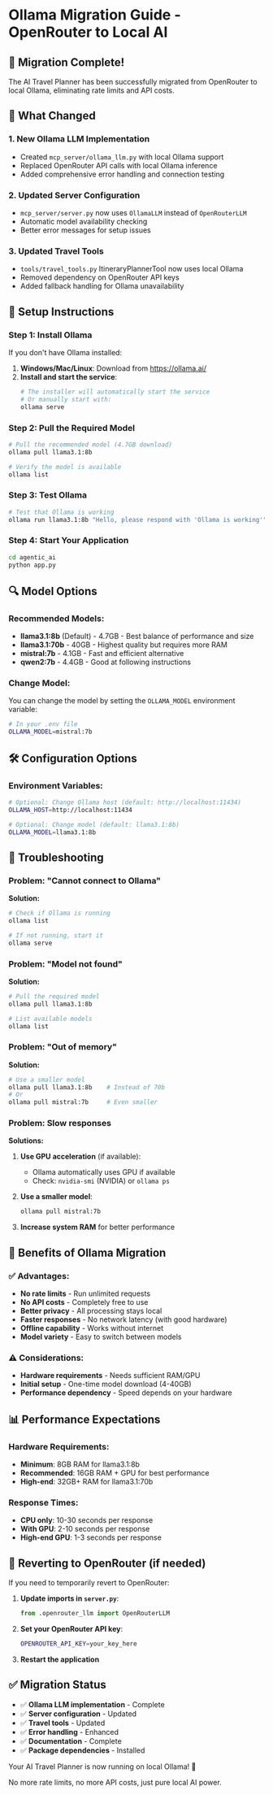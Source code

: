 # Ollama Migration Guide - OpenRouter to Local AI

## 🎯 **Migration Complete!**

The AI Travel Planner has been successfully migrated from OpenRouter to local Ollama, eliminating rate limits and API costs.

## 🔧 **What Changed**

### 1. **New Ollama LLM Implementation**
- Created `mcp_server/ollama_llm.py` with local Ollama support
- Replaced OpenRouter API calls with local Ollama inference
- Added comprehensive error handling and connection testing

### 2. **Updated Server Configuration**
- `mcp_server/server.py` now uses `OllamaLLM` instead of `OpenRouterLLM`
- Automatic model availability checking
- Better error messages for setup issues

### 3. **Updated Travel Tools**
- `tools/travel_tools.py` ItineraryPlannerTool now uses local Ollama
- Removed dependency on OpenRouter API keys
- Added fallback handling for Ollama unavailability

## 🚀 **Setup Instructions**

### Step 1: Install Ollama
If you don't have Ollama installed:

1. **Windows/Mac/Linux**: Download from https://ollama.ai/
2. **Install and start the service**:
   ```bash
   # The installer will automatically start the service
   # Or manually start with:
   ollama serve
   ```

### Step 2: Pull the Required Model
```bash
# Pull the recommended model (4.7GB download)
ollama pull llama3.1:8b

# Verify the model is available
ollama list
```

### Step 3: Test Ollama
```bash
# Test that Ollama is working
ollama run llama3.1:8b "Hello, please respond with 'Ollama is working'"
```

### Step 4: Start Your Application
```bash
cd agentic_ai
python app.py
```

## 🔍 **Model Options**

### Recommended Models:
- **llama3.1:8b** (Default) - 4.7GB - Best balance of performance and size
- **llama3.1:70b** - 40GB - Highest quality but requires more RAM
- **mistral:7b** - 4.1GB - Fast and efficient alternative
- **qwen2:7b** - 4.4GB - Good at following instructions

### Change Model:
You can change the model by setting the `OLLAMA_MODEL` environment variable:
```bash
# In your .env file
OLLAMA_MODEL=mistral:7b
```

## 🛠️ **Configuration Options**

### Environment Variables:
```bash
# Optional: Change Ollama host (default: http://localhost:11434)
OLLAMA_HOST=http://localhost:11434

# Optional: Change model (default: llama3.1:8b)
OLLAMA_MODEL=llama3.1:8b
```

## 🔧 **Troubleshooting**

### Problem: "Cannot connect to Ollama"
**Solution:**
```bash
# Check if Ollama is running
ollama list

# If not running, start it
ollama serve
```

### Problem: "Model not found"
**Solution:**
```bash
# Pull the required model
ollama pull llama3.1:8b

# List available models
ollama list
```

### Problem: "Out of memory" 
**Solution:**
```bash
# Use a smaller model
ollama pull llama3.1:8b    # Instead of 70b
# Or
ollama pull mistral:7b     # Even smaller
```

### Problem: Slow responses
**Solutions:**
1. **Use GPU acceleration** (if available):
   - Ollama automatically uses GPU if available
   - Check: `nvidia-smi` (NVIDIA) or `ollama ps`

2. **Use a smaller model**:
   ```bash
   ollama pull mistral:7b
   ```

3. **Increase system RAM** for better performance

## 🎉 **Benefits of Ollama Migration**

### ✅ **Advantages:**
- **No rate limits** - Run unlimited requests
- **No API costs** - Completely free to use
- **Better privacy** - All processing stays local
- **Faster responses** - No network latency (with good hardware)
- **Offline capability** - Works without internet
- **Model variety** - Easy to switch between models

### ⚠️ **Considerations:**
- **Hardware requirements** - Needs sufficient RAM/GPU
- **Initial setup** - One-time model download (4-40GB)
- **Performance dependency** - Speed depends on your hardware

## 📊 **Performance Expectations**

### Hardware Requirements:
- **Minimum**: 8GB RAM for llama3.1:8b
- **Recommended**: 16GB RAM + GPU for best performance
- **High-end**: 32GB+ RAM for llama3.1:70b

### Response Times:
- **CPU only**: 10-30 seconds per response
- **With GPU**: 2-10 seconds per response
- **High-end GPU**: 1-3 seconds per response

## 🔄 **Reverting to OpenRouter (if needed)**

If you need to temporarily revert to OpenRouter:

1. **Update imports in `server.py`**:
   ```python
   from .openrouter_llm import OpenRouterLLM
   ```

2. **Set your OpenRouter API key**:
   ```bash
   OPENROUTER_API_KEY=your_key_here
   ```

3. **Restart the application**

## ✅ **Migration Status**

- ✅ **Ollama LLM implementation** - Complete
- ✅ **Server configuration** - Updated
- ✅ **Travel tools** - Updated
- ✅ **Error handling** - Enhanced
- ✅ **Documentation** - Complete
- ✅ **Package dependencies** - Installed

Your AI Travel Planner is now running on local Ollama! 🎉

No more rate limits, no more API costs, just pure local AI power.
